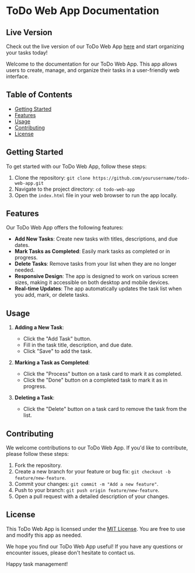 # ToDo Web App Documentation

## Live Version

Check out the live version of our ToDo Web App [here](https://to-do-web-iuptqjh27-pranil9699s-projects.vercel.app/) and start organizing your tasks today!

Welcome to the documentation for our ToDo Web App. This app allows users to create, manage, and organize their tasks in a user-friendly web interface.

## Table of Contents

- [Getting Started](#getting-started)
- [Features](#features)
- [Usage](#usage)
- [Contributing](#contributing)
- [License](#license)

## Getting Started

To get started with our ToDo Web App, follow these steps:

1. Clone the repository: `git clone https://github.com/yourusername/todo-web-app.git`
2. Navigate to the project directory: `cd todo-web-app`
3. Open the `index.html` file in your web browser to run the app locally.

## Features

Our ToDo Web App offers the following features:

- **Add New Tasks**: Create new tasks with titles, descriptions, and due dates.
- **Mark Tasks as Completed**: Easily mark tasks as completed or in progress.
- **Delete Tasks**: Remove tasks from your list when they are no longer needed.
- **Responsive Design**: The app is designed to work on various screen sizes, making it accessible on both desktop and mobile devices.
- **Real-time Updates**: The app automatically updates the task list when you add, mark, or delete tasks.

## Usage

1. **Adding a New Task**:
   - Click the "Add Task" button.
   - Fill in the task title, description, and due date.
   - Click "Save" to add the task.

2. **Marking a Task as Completed**:
   - Click the "Process" button on a task card to mark it as completed.
   - Click the "Done" button on a completed task to mark it as in progress.

3. **Deleting a Task**:
   - Click the "Delete" button on a task card to remove the task from the list.

## Contributing

We welcome contributions to our ToDo Web App. If you'd like to contribute, please follow these steps:

1. Fork the repository.
2. Create a new branch for your feature or bug fix: `git checkout -b feature/new-feature`.
3. Commit your changes: `git commit -m "Add a new feature"`.
4. Push to your branch: `git push origin feature/new-feature`.
5. Open a pull request with a detailed description of your changes.

## License

This ToDo Web App is licensed under the [MIT License](LICENSE). You are free to use and modify this app as needed.

We hope you find our ToDo Web App useful! If you have any questions or encounter issues, please don't hesitate to contact us.

Happy task management!
